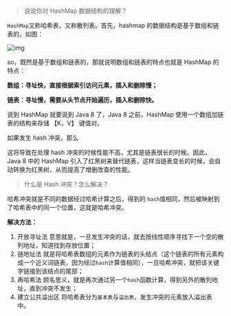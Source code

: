 > 说说你对 HashMap 数据结构的理解？

`HashMap`又称哈希表，又称散列表。首先，hashmap 的数据结构是基于数组和链表的，如图：

![img](https://cs-wlei224.obs.cn-south-1.myhuaweicloud.com/blog-imgs/202312070046177.png)

so，既然是基于数组和链表的，那就说明数组和链表的特点也就是 HashMap 的特点：

**数组：寻址快，直接根据索引访问元素，插入和删除慢；**

**链表：寻址慢，需要从头节点开始遍历，插入和删除快。**



说到 HashMap 就要说到 Java 8 了，Java 8 之前，HashMap 使用一个数组加链表的结构来存储 【K，V】 键值对。

如果发生 hash 冲突，那么

这将导致在处理 hash 冲突的时候性能不高，尤其是链表很长的时候。因此，Java 8 中的 HashMap 引入了红黑树来替代链表，这样当链表变长的时候，会自动转换为红黑树，从而提高了增删改查的性能。



> 什么是 Hash 冲突？怎么解决？

哈希冲突就是不同的数据经过哈希计算之后，得到的
`hash`值相同，然后被映射到了哈希表中的同一个位置，这就是哈希冲突。

**解决方法：**
1. 开放寻址法
意思就是，一旦发生冲突的话，就去按线性顺序寻找下一个空的散列地址，知道找到存放位置；
2. 链地址法
就是将哈希表数组的元素作为链表的头结点（这个链表的所有元素构成一个近义词链表，因为经过`hash`计算值相同），一旦哈希冲突，就把该关键字链接到该结点的尾部；
3. 再哈希法
顾名思义，就是再次通过另一个`hash`函数计算，得到另外的散列地址，直到冲突不发生；
4. 建立公共溢出区
将哈希表分为`基本表`与`溢出表`，发生冲突的元素放入溢出表中。
